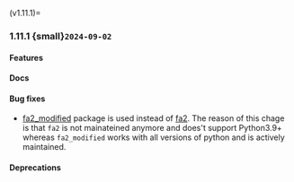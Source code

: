 (v1.11.1)=
### 1.11.1 {small}`2024-09-02`

#### Features

#### Docs

#### Bug fixes

* [fa2_modified](https://github.com/AminAlam/fa2_modified) package is used instead of [fa2](https://github.com/bhargavchippada/forceatlas2). The reason of this chage is that `fa2` is not mainateined anymore and does't support Python3.9+ whereas `fa2_modified` works with all versions of python and is actively maintained.


#### Deprecations
